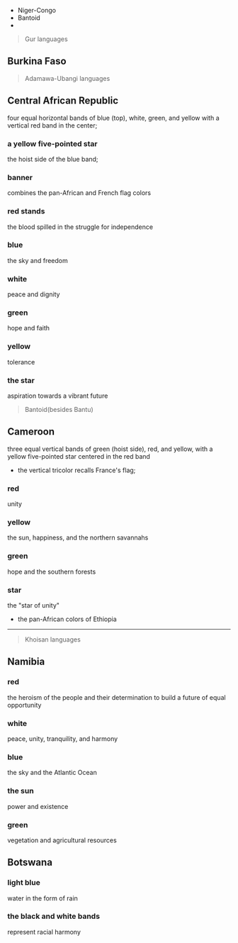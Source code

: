 - Niger-Congo 
- Bantoid
- 

> Gur languages
## Burkina Faso


> Adamawa-Ubangi languages
## Central African Republic

four equal horizontal bands of blue (top), white, green, and yellow with a vertical red band in the center;
### a yellow five-pointed star
the hoist side of the blue band;
### banner
combines the pan-African and French flag colors
### red stands 
the blood spilled in the struggle for independence
### blue
the sky and freedom
### white
peace and dignity
### green
hope and faith
### yellow
tolerance
### the star
aspiration towards a vibrant future

> Bantoid(besides Bantu)
## Cameroon 
three equal vertical bands of green (hoist side), red, and yellow, with a yellow five-pointed star centered in the red band
- the vertical tricolor recalls France's flag;
### red
unity
### yellow
the sun, happiness, and the northern savannahs
### green
hope and the southern forests
### star 
the "star of unity"

- the pan-African colors of Ethiopia

---
> Khoisan languages
## Namibia
### red
the heroism of the people and their determination to build a future of equal opportunity
### white
peace, unity, tranquility, and harmony
### blue
the sky and the Atlantic Ocean
### the sun
power and existence
### green
vegetation and agricultural resources

## Botswana
### light blue
water in the form of rain
### the black and white bands 
represent racial harmony